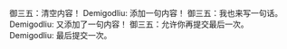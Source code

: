 御三五：清空内容！
Demigodliu: 添加一句内容！
御三五：我也来写一句话。
Demigodliu: 又添加了一句内容！
御三五：允许你再提交最后一次。
Demigodliu: 最后提交一次。

